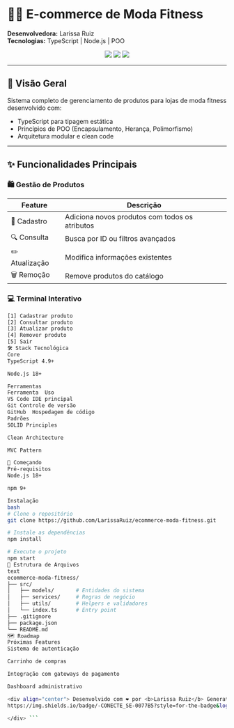 # 🏋️‍♀️ E-commerce de Moda Fitness 

**Desenvolvedora:** Larissa Ruiz  
**Tecnologias:** TypeScript | Node.js | POO  

<div align="center">
  <img src="https://img.shields.io/badge/TypeScript-3178C6?style=for-the-badge&logo=typescript&logoColor=white">
  <img src="https://img.shields.io/badge/Node.js-339933?style=for-the-badge&logo=nodedotjs&logoColor=white">
  <img src="https://img.shields.io/badge/GitHub-181717?style=for-the-badge&logo=github&logoColor=white">
</div>

---

## 📌 Visão Geral

Sistema completo de gerenciamento de produtos para lojas de moda fitness desenvolvido com:
- TypeScript para tipagem estática
- Princípios de POO (Encapsulamento, Herança, Polimorfismo)
- Arquitetura modular e clean code

---

## ✨ Funcionalidades Principais

### 🛍️ Gestão de Produtos
| Feature | Descrição |
|---------|-----------|
| 📝 Cadastro | Adiciona novos produtos com todos os atributos |
| 🔍 Consulta | Busca por ID ou filtros avançados |
| ✏️ Atualização | Modifica informações existentes |
| 🗑️ Remoção | Remove produtos do catálogo |

### 💻 Terminal Interativo
```bash
[1] Cadastrar produto
[2] Consultar produto
[3] Atualizar produto
[4] Remover produto
[5] Sair
🛠️ Stack Tecnológica
Core
TypeScript 4.9+

Node.js 18+

Ferramentas
Ferramenta	Uso
VS Code	IDE principal
Git	Controle de versão
GitHub	Hospedagem de código
Padrões
SOLID Principles

Clean Architecture

MVC Pattern

🚀 Começando
Pré-requisitos
Node.js 18+

npm 9+

Instalação
bash
# Clone o repositório
git clone https://github.com/LarissaRuiz/ecommerce-moda-fitness.git

# Instale as dependências
npm install

# Execute o projeto
npm start
📂 Estrutura de Arquivos
text
ecommerce-moda-fitness/
├── src/
│   ├── models/       # Entidades do sistema
│   ├── services/     # Regras de negócio
│   ├── utils/        # Helpers e validadores
│   └── index.ts      # Entry point
├── .gitignore
├── package.json
└── README.md
🗺️ Roadmap
Próximas Features
Sistema de autenticação

Carrinho de compras

Integração com gateways de pagamento

Dashboard administrativo

<div align="center"> Desenvolvido com ❤️ por <b>Larissa Ruiz</b> Generation Brasil © 2025
https://img.shields.io/badge/-CONECTE_SE-0077B5?style=for-the-badge&logo=linkedin

</div> ```
